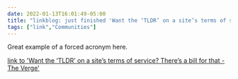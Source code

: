 ```yaml
---
date: 2022-01-13T16:01:49-05:00
title: "linkblog: just finished 'Want the ‘TLDR’ on a site’s terms of service? There’s a bill for that - The Verge'"
tags: ["link","Communities"]
---
```

Great example of a forced acronym here.
 
[link to 'Want the ‘TLDR’ on a site’s terms of service? There’s a bill for that - The Verge'](https://www.theverge.com/2022/1/13/22882110/tldr-act-lori-trahan-lujan-cassidy-facebook-twitter-terms-of-service-agreement)
